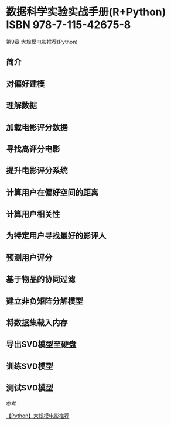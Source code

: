 # 数据科学实验实战手册(R+Python) ISBN 978-7-115-42675-8

第9章 大规模电影推荐(Python)

## 简介

## 对偏好建模

## 理解数据

## 加载电影评分数据

## 寻找高评分电影

## 提升电影评分系统

## 计算用户在偏好空间的距离

## 计算用户相关性

## 为特定用户寻找最好的影评人

## 预测用户评分

## 基于物品的协同过滤

## 建立非负矩阵分解模型

## 将数据集载入内存

## 导出SVD模型至硬盘

## 训练SVD模型

## 测试SVD模型


参考：

[【Python】大规模电影推荐](http://blog.csdn.net/buracag_mc/article/details/70143833)